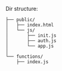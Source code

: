 Dir structure:
    
    ├── public/
    │   ├── index.html
    │   └── js/
    │       ├── init.js
    │       ├── auth.js
    │       └── app.js
    │       
    └── functions/
        ├── index.js
    
